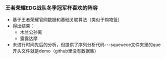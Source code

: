 ### 王者荣耀EDG战队冬季冠军杯喜欢的阵容

- 基于王者荣耀官网数据和基础关联算法（类似于购物篮）
- 得出结果： 
  - 木兰公孙离
  - 露露达摩
- 未进行时间先后的分析，但提供了序列分析代码---squeuece文件夹里的que开头文件就是demo（github里没有数据集）